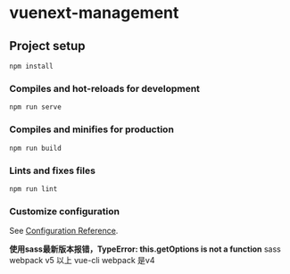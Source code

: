 # vuenext-management

## Project setup
```
npm install
```

### Compiles and hot-reloads for development
```
npm run serve
```

### Compiles and minifies for production
```
npm run build
```

### Lints and fixes files
```
npm run lint
```

### Customize configuration
See [Configuration Reference](https://cli.vuejs.org/config/).

**使用sass最新版本报错，TypeError: this.getOptions is not a function**
sass webpack v5 以上
vue-cli webpack 是v4